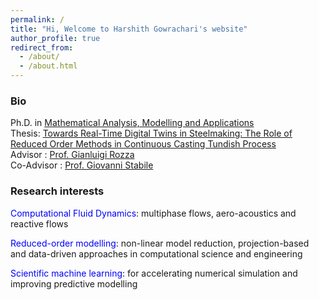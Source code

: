```yaml
---
permalink: /
title: "Hi, Welcome to Harshith Gowrachari's website"
author_profile: true
redirect_from: 
  - /about/
  - /about.html
---
```


### Bio
Ph.D. in [Mathematical Analysis, Modelling and Applications](https://www.math.sissa.it/content/mathematical-analysis-modelling-and-applications-0)  
Thesis: [Towards Real-Time Digital Twins in Steelmaking: The Role of Reduced Order Methods in Continuous Casting Tundish Process](https://iris.sissa.it/handle/20.500.11767/146790)  
Advisor : [Prof. Gianluigi Rozza](http://people.sissa.it/~grozza/)  
Co-Advisor : [Prof. Giovanni Stabile](https://www.giovannistabile.com/)

### Research interests

<span style="color:blue">Computational Fluid Dynamics</span>: multiphase flows, aero-acoustics and reactive flows

<span style="color:blue">Reduced-order modelling</span>: non-linear model reduction, projection-based and data-driven approaches in computational science and engineering

<span style="color:blue">Scientific machine learning</span>: for accelerating numerical simulation and improving predictive modelling
